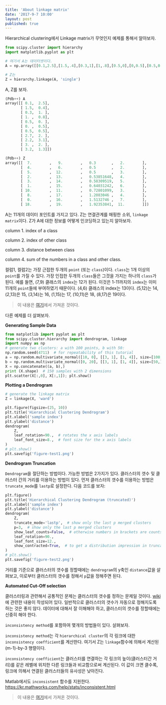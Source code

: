 ```yaml
---
title: 'About linkage matrix'
date: '2017-9-7 10:00'
layout: post
published: true
---
```


Hierarchical clustering에서 Linkage matrix가 무엇인지 예제를 통해서 알아보자.

```python
from scipy.cluster import hierarchy
import matplotlib.pyplot as plt

# 여기서 A는 데이터셋이다.
A = np.array([[0.1,2.5],[1.5,.4],[0.3,1],[1,.8],[0.5,0],[0,0.5],[0.5,0.5],[2.7,2],[2.2,3.1],[3,2],[3.2,1.3]])

# Z는
Z = hierarchy.linkage(A, 'single')
```

A, Z를 보자.

```python
(Pdb++) A
array([[ 0.1,  2.5],
       [ 1.5,  0.4],
       [ 0.3,  1. ],
       [ 1. ,  0.8],
       [ 0.5,  0. ],
       [ 0. ,  0.5],
       [ 0.5,  0.5],
       [ 2.7,  2. ],
       [ 2.2,  3.1],
       [ 3. ,  2. ],
       [ 3.2,  1.3]])

(Pdb++) Z
array([[  7.        ,   9.        ,   0.3       ,   2.        ],
       [  4.        ,   6.        ,   0.5       ,   2.        ],
       [  5.        ,  12.        ,   0.5       ,   3.        ],
       [  2.        ,  13.        ,   0.53851648,   4.        ],
       [  3.        ,  14.        ,   0.58309519,   5.        ],
       [  1.        ,  15.        ,   0.64031242,   6.        ],
       [ 10.        ,  11.        ,   0.72801099,   3.        ],
       [  8.        ,  17.        ,   1.2083046 ,   4.        ],
       [  0.        ,  16.        ,   1.5132746 ,   7.        ],
       [ 18.        ,  19.        ,   1.92353841,  11.        ]])
```

A는 11개의 데이터 포인트를 가지고 있다. Z는 연결관계를 매핑한 소위, `linkage matrix`이다. Z가 A에 대한 정보를 어떻게 인코딩하고 있는지 알아보자.

column 1. index of a class

column 2. index of other class

column 3. distance between class

column 4. sum of the numbers in a class and other class.

컬럼1, 컬럼2는 가장 근접한 두개의 `point` (또는 `class`)이다. `class`는 1개 이상의 `point`를 가질 수 있다. 가장 인접한 두개의 `class`들은 그것을 가지는 하나의 `class`가 된다. 예를 들면, (7,9) 클래스의 `index`는 12가 된다. 이것은 1-11까지의 `index`는 이미 11개의 `point`들에 부여하였기 때문이다. (4,6) 클래스의 index는 13이다. (5,12)는 14, (2,13)은 15, (3,14)는 16, (1,15)는 17, (10,11)은 18, (8,17)은 19이다.

> 이 내용은 [여기](https://stackoverflow.com/questions/9838861/scipy-linkage-format)에서 가져온 것이다.

다른 예제를 더 살펴보자. 

**Generating Sample Data**

```python
from matplotlib import pyplot as plt
from scipy.cluster.hierarchy import dendrogram, linkage
import numpy as np
# generate two clusters: a with 100 points, b with 50:
np.random.seed(4711)  # for repeatability of this tutorial
a = np.random.multivariate_normal([10, 0], [[3, 1], [1, 4]], size=[100,])
b = np.random.multivariate_normal([0, 20], [[3, 1], [1, 4]], size=[50,])
X = np.concatenate((a, b),)
print (X.shape)  # 150 samples with 2 dimensions
plt.scatter(X[:,0], X[:,1]); plt.show()
```

**Plotting a Dendrogram**

```python
# generate the linkage matrix
Z = linkage(X, 'ward')

plt.figure(figsize=(25, 10))
plt.title('Hierarchical Clustering Dendrogram')
plt.xlabel('sample index')
plt.ylabel('distance')
dendrogram(
    Z,
    leaf_rotation=90.,  # rotates the x axis labels
    leaf_font_size=8.,  # font size for the x axis labels
)
# plt.show()
plt.savefig('figure-test1.png')
```

**Dendrogram Truncation**

`Dendrogram`을 절단하는 방법이다. 가능한 방법은 2가지가 있다. 클러스터의 갯수 및 클러스터 간의 거리를 이용하는 방법이 있다. 먼저 클러스터의 갯수를 이용하는 방법은 `truncate_mode`를 `lastp`로 설정한다. 다음 코드를 보자:

```py
plt.figure()
plt.title('Hierarchical Clustering Dendrogram (truncated)')
plt.xlabel('sample index')
plt.ylabel('distance')
dendrogram(
    Z,
    truncate_mode='lastp',  # show only the last p merged clusters
    p=3,  # show only the last p merged clusters
    show_leaf_counts=False,  # otherwise numbers in brackets are counts
    leaf_rotation=90.,
    leaf_font_size=12.,
    show_contracted=True,  # to get a distribution impression in truncated branches
)
# plt.show()
plt.savefig('figure-test2.png')
```

거리를 기준으로 클러스터의 갯수를 정할때에는 `dendrogram`의 y축인 `distance`값을 살펴보고, 이로부터 클러스터의 갯수를 정해서 `p`값을 정해주면 된다.

**Automated Cut-Off selection**

클러스터링과 관련해서 공통적인 문제는 클러스터의 갯수를 정하는 문제일 것이다. [wiki](https://en.wikipedia.org/wiki/Determining_the_number_of_clusters_in_a_data_set)에 관련한 내용이 작성되어 있다. 일반적으로 클러스터의 갯수가 자동으로 정해지도록 하는 것은 좋지 않다. 데이터에 대해서 잘 이해해야 하고, 클러스터의 갯수를 정할때에는 신중히 해야 한다. 

`inconsistency method`를 포함하여 몇개의 방법들이 있다. 살펴보자. 

`inconsistency method`는 각 `hierarchical cluster`의 각 링크에 대한 `inconsistency coefficient`를 계산한다. 여기서 Z는 `linkage`함수에 의해서 계산된 (m-1)-by-3 행렬이다. 

`inconsistency coefficient`는 클러스터를 연결하는 각 링크의 높이(클러스터간 거리)를 같은 레벨에 위치한 다른 링크들과 비교함으로써 계산된다. 이 값이 크면 클수록, 링크에 의해서 연결된 클러스터들의 유사성은 낮아진다. 

Matlab에서도 `inconsistent` 함수를 지원한다. 
https://kr.mathworks.com/help/stats/inconsistent.html


> 이 내용은 [여기](https://joernhees.de/blog/2015/08/26/scipy-hierarchical-clustering-and-dendrogram-tutorial/)에서 가져온 것이다. 

